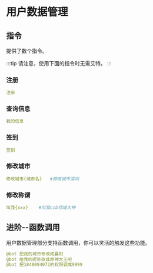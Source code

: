 
# 用户数据管理


## 指令
提供了数个指令。

:::tip
请注意，使用下面的指令时无需艾特。
:::


### 注册

```yaml
注册
```


### 查询信息

```yaml
我的信息
```


### 签到

```yaml
签到
```


### 修改城市

```yaml
修改城市{城市名}   #修改城市深圳
```


### 修改称谓

```yaml
叫我{xxx}    #叫我ccb领域大神
```


## 进阶--函数调用
用户数据管理部分支持函数调用，你可以灵活的触发这些功能。

```yaml
@bot 把我的城市修改成襄阳
@bot 给我的昵称改成原神大王吧
@bot 把1840094972的权限调成9999
```